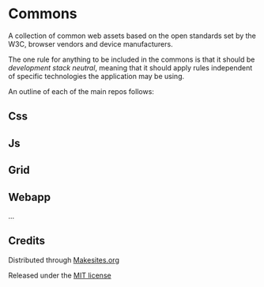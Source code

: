 # Commons

A collection of common web assets based on the open standards set by the W3C, browser vendors and device manufacturers. 

The one rule for anything to be included in the commons is that it should be _development stack neutral_, meaning that it should apply rules independent of specific technologies the application may be using. 

An outline of each of the main repos follows: 

## Css

## Js

## Grid

## Webapp

...

## Credits

Distributed through [Makesites.org](http://makesites.org/)

Released under the [MIT license](http://makesites.org/licenses/mit)


